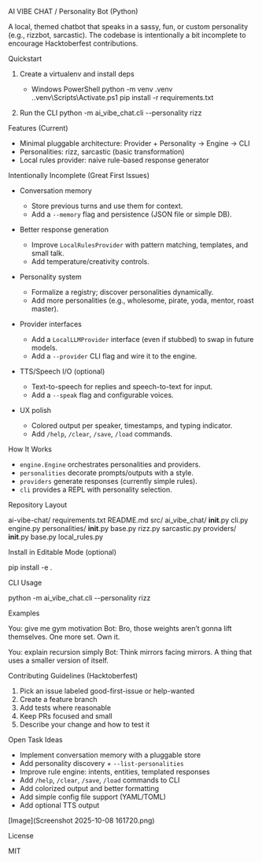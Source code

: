 AI VIBE CHAT / Personality Bot (Python)

A local, themed chatbot that speaks in a sassy, fun, or custom personality (e.g., rizzbot, sarcastic). The codebase is intentionally a bit incomplete to encourage Hacktoberfest contributions.

Quickstart

1) Create a virtualenv and install deps
   - Windows PowerShell
     python -m venv .venv
     .\.venv\Scripts\Activate.ps1
     pip install -r requirements.txt

2) Run the CLI
     python -m ai_vibe_chat.cli --personality rizz

Features (Current)

- Minimal pluggable architecture: Provider + Personality → Engine → CLI
- Personalities: rizz, sarcastic (basic transformation)
- Local rules provider: naive rule-based response generator

Intentionally Incomplete (Great First Issues)

- Conversation memory
  - Store previous turns and use them for context.
  - Add a `--memory` flag and persistence (JSON file or simple DB).

- Better response generation
  - Improve `LocalRulesProvider` with pattern matching, templates, and small talk.
  - Add temperature/creativity controls.

- Personality system
  - Formalize a registry; discover personalities dynamically.
  - Add more personalities (e.g., wholesome, pirate, yoda, mentor, roast master).

- Provider interfaces
  - Add a `LocalLLMProvider` interface (even if stubbed) to swap in future models.
  - Add a `--provider` CLI flag and wire it to the engine.

- TTS/Speech I/O (optional)
  - Text-to-speech for replies and speech-to-text for input.
  - Add a `--speak` flag and configurable voices.

- UX polish
  - Colored output per speaker, timestamps, and typing indicator.
  - Add `/help`, `/clear`, `/save`, `/load` commands.

How It Works

- `engine.Engine` orchestrates personalities and providers.
- `personalities` decorate prompts/outputs with a style.
- `providers` generate responses (currently simple rules).
- `cli` provides a REPL with personality selection.

Repository Layout

ai-vibe-chat/
  requirements.txt
  README.md
  src/
    ai_vibe_chat/
      __init__.py
      cli.py
      engine.py
      personalities/
        __init__.py
        base.py
        rizz.py
        sarcastic.py
      providers/
        __init__.py
        base.py
        local_rules.py

Install in Editable Mode (optional)

  pip install -e .

CLI Usage

  python -m ai_vibe_chat.cli --personality rizz

Examples

  You: give me gym motivation
  Bot: Bro, those weights aren’t gonna lift themselves. One more set. Own it.

  You: explain recursion simply
  Bot: Think mirrors facing mirrors. A thing that uses a smaller version of itself.

Contributing Guidelines (Hacktoberfest)

1) Pick an issue labeled good-first-issue or help-wanted
2) Create a feature branch
3) Add tests where reasonable
4) Keep PRs focused and small
5) Describe your change and how to test it

Open Task Ideas

- Implement conversation memory with a pluggable store
- Add personality discovery + `--list-personalities`
- Improve rule engine: intents, entities, templated responses
- Add `/help`, `/clear`, `/save`, `/load` commands to CLI
- Add colorized output and better formatting
- Add simple config file support (YAML/TOML)
- Add optional TTS output

[Image](Screenshot 2025-10-08 161720.png)

License

MIT



